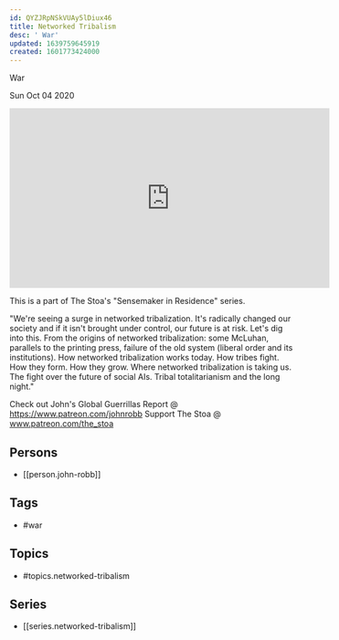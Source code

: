 ```yaml
---
id: QYZJRpNSkVUAy5lDiux46
title: Networked Tribalism
desc: ' War'
updated: 1639759645919
created: 1601773424000
---
```



 War

Sun Oct 04 2020

<iframe width="560" height="315" src="https://www.youtube.com/embed/uqZg_2nwn6U" title="Networked Tribalism: War w/ John Robb. August 17th, 2020" frameborder="0" allow="accelerometer; autoplay; clipboard-write; encrypted-media; gyroscope; picture-in-picture" allowfullscreen ></iframe>

This is a part of The Stoa's "Sensemaker in Residence" series. 

"We're seeing a surge in networked tribalization.  It's radically changed our society and if it isn't brought under control, our future is at risk.  Let's dig into this. From the origins of networked tribalization: some McLuhan, parallels to the printing press, failure of the old system (liberal order and its institutions).  How networked tribalization works today.  How tribes fight.  How they form.  How they grow.  Where networked tribalization is taking us.  The fight over the future of social AIs.  Tribal totalitarianism and the long night."

Check out John's Global Guerrillas Report @ https://www.patreon.com/johnrobb
Support The Stoa @ www.patreon.com/the_stoa

## Persons

- [[person.john-robb]]

## Tags

- #war

## Topics

- #topics.networked-tribalism

## Series

- [[series.networked-tribalism]]

